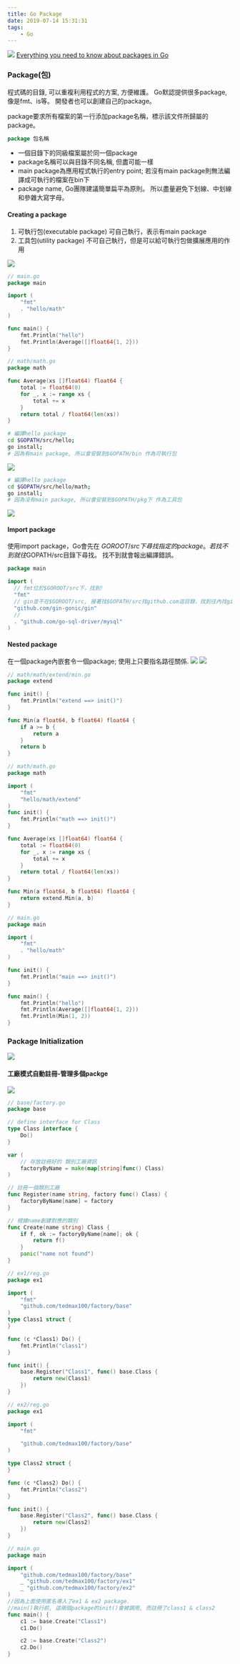 ```yaml
---
title: Go Package
date: 2019-07-14 15:31:31
tags:
    - Go
---
```

![](/images/Go/source-files-to-package.001.png)
[Everything you need to know about packages in Go](https://medium.com/rungo/everything-you-need-to-know-about-packages-in-go-b8bac62b74cc)

### Package(包)
程式碼的目錄, 可以重複利用程式的方案, 方便維護。
Go默認提供很多package, 像是fmt、is等。
開發者也可以創建自己的package。

package要求所有檔案的第一行添加package名稱，標示該文件所歸屬的package。
```go
package 包名稱
```
* 一個目錄下的同級檔案屬於同一個package
* package名稱可以與目錄不同名稱, 但盡可能一樣
* main package為應用程式執行的entry point; 若沒有main package則無法編譯成可執行的檔案在bin下
* package name, Go團隊建議簡單扁平為原則。 所以盡量避免下划線、中划線和參雜大寫字母。

#### Creating a package
1. 可執行包(executable package)
    可自己執行，表示有main package
2. 工具包(utility package)
    不可自己執行，但是可以給可執行包做擴展應用的作用
    
![](https://i.imgur.com/1gvLawQ.png)

```go
// main.go
package main

import (
	"fmt"
	. "hello/math"
)

func main() {
	fmt.Println("hello")
	fmt.Println(Average([]float64{1, 2}))
}
```
```go
// math/math.go
package math

func Average(xs []float64) float64 {
	total := float64(0)
	for _, x := range xs {
		total += x
	}
	return total / float64(len(xs))
}
```
```bash
# 編譯hello package 
cd $GOPATH/src/hello; 
go install;
# 因為有main package, 所以會安裝到$GOPATH/bin 作為可執行包
```
![](https://i.imgur.com/boE8wD0.png)

```bash
# 編譯hello package 
cd $GOPATH/src/hello/math; 
go install;
# 因為沒有main package, 所以會安裝到$GOPATH/pkg下 作為工具包
```
![](https://i.imgur.com/fhzkZRr.png)


#### Import package
使用import package，Go會先在 $GOROOT/src下尋找指定的package。
若找不到就往$GOPATH/src目錄下尋找。
找不到就會報出編譯錯誤。

```go
package main

import (
  // fmt位於$GOROOT/src下，找到!
  "fmt"
  // gin並不在$GOROOT/src, 接著找$GOPATH/src找github.com這目錄，找到往內找gin-gonic目錄，再找gin package
  "github.com/gin-gonic/gin"
  // 
  . "github.com/go-sql-driver/mysql"
)
```

#### Nested package
在一個package內嵌套令一個package; 使用上只要指名路徑關係. 
![](https://i.imgur.com/o5fWzfp.png)
![](https://i.imgur.com/JQPpOK5.png)

```go
// math/math/extend/min.go
package extend

func init() {
	fmt.Println("extend ==> init()")
}

func Min(a float64, b float64) float64 {
	if a >= b {
		return a
	}
	return b
}
```
```go
// math/math.go
package math

import (
	"fmt"
	"hello/math/extend"
)
func init() {
	fmt.Println("math ==> init()")
}

func Average(xs []float64) float64 {
	total := float64(0)
	for _, x := range xs {
		total += x
	}
	return total / float64(len(xs))
}

func Min(a float64, b float64) float64 {
	return extend.Min(a, b)
}
```
```go
// main.go
package main

import (
	"fmt"
	. "hello/math"
)

func init() {
	fmt.Println("main ==> init()")
}

func main() {
	fmt.Println("hello")
	fmt.Println(Average([]float64{1, 2}))
	fmt.Println(Min(1, 2))
}
```

### Package Initialization
![](https://i.imgur.com/e8y24gO.jpg)

#### 工廠模式自動註冊-管理多個packge
![](https://i.imgur.com/1Dn0qBn.png)

```go
// base/factory.go
package base

// define interface for Class
type Class interface {
	Do()
}

var (
	// 存放註冊好的 類別工廠資訊
	factoryByName = make(map[string]func() Class)
)

// 註冊一個類別工廠
func Register(name string, factory func() Class) {
	factoryByName[name] = factory
}

// 根據name創建對應的類別
func Create(name string) Class {
	if f, ok := factoryByName[name]; ok {
		return f()
	}
	panic("name not found")
}
```

```go
// ex1/reg.go
package ex1

import (
	"fmt"
	"github.com/tedmax100/factory/base"
)
type Class1 struct {
}

func (c *Class1) Do() {
	fmt.Println("class1")
}

func init() {
	base.Register("Class1", func() base.Class {
		return new(Class1)
	})
}
```

```go
// ex2/reg.go
package ex1

import (
	"fmt"

	"github.com/tedmax100/factory/base"
)

type Class2 struct {
}

func (c *Class2) Do() {
	fmt.Println("class2")
}

func init() {
	base.Register("Class2", func() base.Class {
		return new(Class2)
	})
}
```

```go
// main.go
package main

import (
	"github.com/tedmax100/factory/base"
	_ "github.com/tedmax100/factory/ex1"
	_ "github.com/tedmax100/factory/ex2"
)
//因為上面使用匿名導入了ex1 & ex2 package.
//main()執行前, 這兩個package的init()會被調用, 而註冊了class1 & class2
func main() {
	c1 := base.Create("Class1")
	c1.Do()

	c2 := base.Create("Class2")
	c2.Do()
}
```